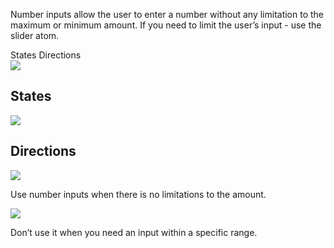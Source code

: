 <Row>
    <Column cols={8}>
        <p>Number inputs allow the user to enter a number without any limitation to the maximum or minimum amount. If you need to limit the user’s input - use the slider atom.
        </p>
    </Column>  
</Row>

<div>
    <AnchorLink to="states" offset={210}>
        States
    </AnchorLink>
    <AnchorLink to="directions" offset={210}>
        Directions
    </AnchorLink>
</div>

<Row>
    <Column cols={4}>
        <img src="../_img/number-input--1.png" />
    </Column>
</Row>

<Anchor idToScrollTo="states"><h2>States</h2></Anchor>
<Row>
    <Column cols={12}>
        <img src="../_img/number-input--2.png" />
    </Column>
</Row>

<Anchor idToScrollTo="directions"><h2>Directions</h2></Anchor>
<Row>
    <Column cols={6}>
        <img src="../_img/do.png" className="w-24"/>
        <p>Use number  inputs when there is no limitations to the amount.</p>
    </Column>
    <Column cols={6}>
        <img src="../_img/dont.png" className="w-24"/>
        <p>Don’t use it when you need an input within a specific range.</p>
    </Column>
</Row>